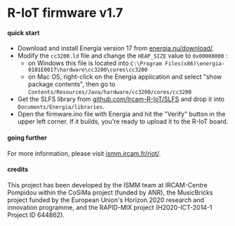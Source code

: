 # R-IoT firmware v1.7

#### quick start

* Download and install Energia version 17 from [energia.nu/download/](http://energia.nu/download/#previousreleases).
* Modify the `cc3200.ld` file and change the `HEAP_SIZE` value to `0x00008000` :
	* on Windows this file is located into `C:\Program Files(x86)\energia-0101E0017\hardware\cc3200\cores\cc3200`
	* on Mac OS, right-click on the Energia application and select "show package contents", then go to `Contents/Resources/Java/hardware/cc3200/cores/cc3200`
* Get the SLFS library from [github.com/Ircam-R-IoT/SLFS](https://github.com/Ircam-R-IoT/SLFS) and drop it into `Documents/Energia/libraries`.
* Open the firmware.ino file with Energia and hit the "Verify" button in the upper left corner. If it builds, you're ready to upload it to the R-IoT board.

#### going further

For more information, please visit [ismm.ircam.fr/riot/](http://ismm.ircam.fr/riot/).

#### credits

This project has been developed by the ISMM team at IRCAM-Centre Pompidou within the CoSiMa project (funded by ANR), the MusicBricks project funded by the European Union's Horizon 2020 research and innovation programme, and the RAPID-MIX project (H2020-ICT-2014-1 Project ID 644862).

